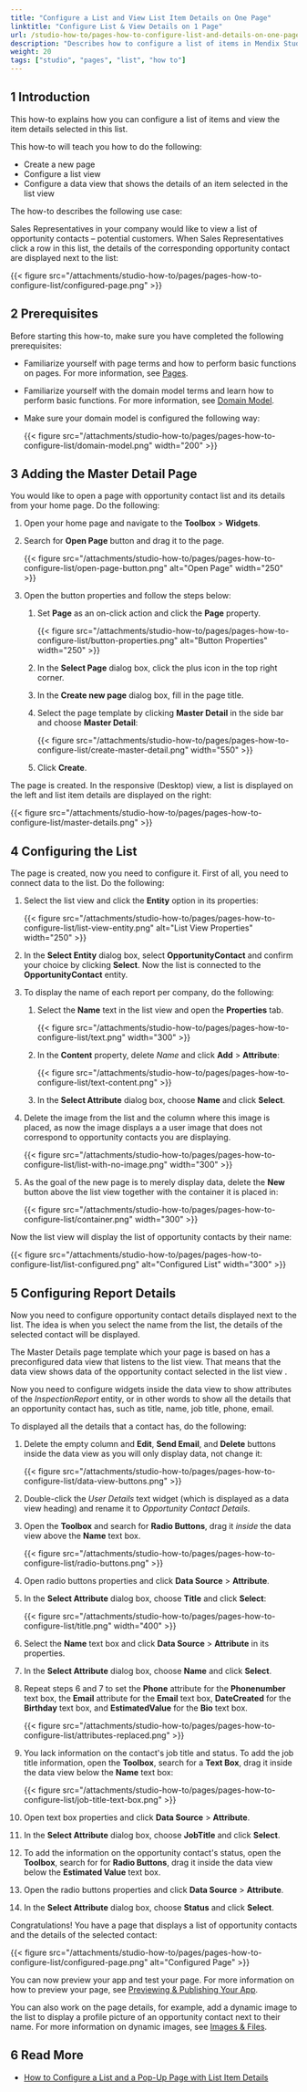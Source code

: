 ```yaml
---
title: "Configure a List and View List Item Details on One Page"
linktitle: "Configure List & View Details on 1 Page"
url: /studio-how-to/pages-how-to-configure-list-and-details-on-one-page/
description: "Describes how to configure a list of items in Mendix Studio."
weight: 20
tags: ["studio", "pages", "list", "how to"]
---
```


## 1 Introduction 

This how-to explains how you can configure a list of items and view the item details selected in this list. 

This how-to will teach you how to do the following:

* Create a new page
* Configure a list view
* Configure a data view that shows the details of an item selected in the list view

The how-to describes the following use case: 

Sales Representatives in your company would like to view a list of opportunity contacts – potential customers. When Sales Representatives click a row in this list, the details of the corresponding opportunity contact are displayed next to the list:

{{< figure src="/attachments/studio-how-to/pages/pages-how-to-configure-list/configured-page.png" >}}

## 2 Prerequisites

Before starting this how-to, make sure you have completed the following prerequisites:

* Familiarize yourself with page terms and how to perform basic functions on pages. For more information, see [Pages](/studio/page-editor/). 
* Familiarize yourself with the domain model terms and learn how to perform basic functions. For more information, see [Domain Model](/studio/domain-models/).
* Make sure your domain model is configured the following way:

    {{< figure src="/attachments/studio-how-to/pages/pages-how-to-configure-list/domain-model.png"   width="200"  >}} 

## 3 Adding the Master Detail Page

You would like to open a page with opportunity contact list and its details from your home page. Do the following:

1. Open your home page and navigate to the **Toolbox** > **Widgets**.
2. Search for **Open Page** button and drag it to the page.

    {{< figure src="/attachments/studio-how-to/pages/pages-how-to-configure-list/open-page-button.png" alt="Open Page"   width="250"  >}}

3. Open the button properties and follow the steps below:

    1. Set **Page** as an on-click action and click the **Page** property.

        {{< figure src="/attachments/studio-how-to/pages/pages-how-to-configure-list/button-properties.png" alt="Button Properties"   width="250"  >}}

    2. In the **Select Page** dialog box, click the plus icon in the top right corner.
    3. In the **Create new page** dialog box, fill in the page title. 
    4. Select the page template by clicking **Master Detail** in the side bar and choose **Master Detail**:

        {{< figure src="/attachments/studio-how-to/pages/pages-how-to-configure-list/create-master-detail.png"   width="550"  >}}

    5. Click **Create**.

The page is created. In the responsive (Desktop) view, a list is displayed on the left and list item details are displayed on the right:

{{< figure src="/attachments/studio-how-to/pages/pages-how-to-configure-list/master-details.png" >}} 

## 4 Configuring the List

The page is created, now you need to configure it. First of all, you need to connect data to the list. Do the following:

1. Select the list view and click the **Entity** option in its properties:

    {{< figure src="/attachments/studio-how-to/pages/pages-how-to-configure-list/list-view-entity.png" alt="List View Properties"   width="250"  >}}

2. In the **Select Entity** dialog box, select **OpportunityContact** and confirm your choice by clicking **Select**. Now the list is connected to the **OpportunityContact** entity. 
3. To display the name of each report per company, do the following:

    1. Select the **Name** text in the list view and open the **Properties** tab.

        {{< figure src="/attachments/studio-how-to/pages/pages-how-to-configure-list/text.png"   width="300"  >}}

    2. In the **Content** property, delete *Name* and click **Add** > **Attribute**:

        {{< figure src="/attachments/studio-how-to/pages/pages-how-to-configure-list/text-content.png" >}}

    3. In the **Select Attribute** dialog box, choose **Name** and click **Select**. 

4. Delete the image from the list and the column where this image is placed, as now the image displays a a user image that does not correspond to opportunity contacts you are displaying.

    {{< figure src="/attachments/studio-how-to/pages/pages-how-to-configure-list/list-with-no-image.png"   width="300"  >}}

5. As the goal of the new page is to merely display data, delete the **New** button above the list view together with the container it is placed in:

    {{< figure src="/attachments/studio-how-to/pages/pages-how-to-configure-list/container.png"   width="300"  >}}

Now the list view will display the list of opportunity contacts by their name:

{{< figure src="/attachments/studio-how-to/pages/pages-how-to-configure-list/list-configured.png" alt="Configured List"   width="300"  >}} 

## 5 Configuring Report Details

Now you need to configure opportunity contact details displayed next to the list. The idea is when you select the name from the list, the details of the selected contact will be displayed. 

The Master Details page template which your page is based on has a preconfigured data view that listens to the list view. That means that the data view shows data of the opportunity contact selected in the list view . 

Now you need to configure widgets inside the data view to show attributes of the *InspectionReport* entity, or in other words to show all the details that an opportunity contact has, such as title, name, job title, phone, email. 

To displayed all the details that a contact has, do the following:

1. Delete the empty column and **Edit**, **Send Email**, and **Delete** buttons inside the data view as you will only display data, not change it:

    {{< figure src="/attachments/studio-how-to/pages/pages-how-to-configure-list/data-view-buttons.png" >}}

2. Double-click the *User Details* text widget (which is displayed as a data view heading) and rename it to *Opportunity Contact Details*. 
3. Open the **Toolbox** and search for **Radio Buttons**, drag it *inside* the data view above the **Name** text box.

    {{< figure src="/attachments/studio-how-to/pages/pages-how-to-configure-list/radio-buttons.png" >}}

4. Open radio buttons properties and click **Data Source** > **Attribute**.
5. In the **Select Attribute** dialog box, choose **Title** and click **Select**:

    {{< figure src="/attachments/studio-how-to/pages/pages-how-to-configure-list/title.png"   width="400"  >}}

6. Select the **Name** text box and click **Data Source** > **Attribute** in its properties. 
7. In the **Select Attribute** dialog box, choose **Name** and click **Select**.
8. Repeat steps 6 and 7 to set the **Phone** attribute for the **Phonenumber** text box, the **Email** attribute for the **Email** text box, **DateCreated**  for the **Birthday** text box, and **EstimatedValue** for the **Bio** text box. 

    {{< figure src="/attachments/studio-how-to/pages/pages-how-to-configure-list/attributes-replaced.png" >}}

9. You lack information on the contact's job title and status. To add the job title information, open the **Toolbox**, search for a **Text Box**, drag it inside the data view below the **Name** text box:

    {{< figure src="/attachments/studio-how-to/pages/pages-how-to-configure-list/job-title-text-box.png" >}}

10. Open text box properties and click **Data Source** > **Attribute**. 
11. In the **Select Attribute** dialog box, choose **JobTitle** and click **Select**.
12. To add the information on the opportunity contact's status, open the **Toolbox**, search for for **Radio Buttons**, drag it inside the data view below the **Estimated Value** text box.
13. Open the radio buttons properties and click **Data Source** > **Attribute**.
14. In the **Select Attribute** dialog box, choose **Status** and click **Select**.

Congratulations! You have a page that displays a list of opportunity contacts and the details of the selected contact:

{{< figure src="/attachments/studio-how-to/pages/pages-how-to-configure-list/configured-page.png" alt="Configured Page" >}}

You can now preview your app and test your page. For more information on how to preview your page, see [Previewing & Publishing Your App](/studio/publishing-app/).

You can also work on the page details, for example, add a dynamic image to the list to display a profile picture of an opportunity contact next to their name. For more information on dynamic images, see [Images & Files](/studio/page-editor-widgets-images-and-files/).

## 6 Read More

* [How to Configure a List and a Pop-Up Page with List Item Details](/studio-how-to/pages-how-to-configure-list-and-pop-up-page/)
